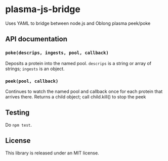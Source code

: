 # plasma-js-bridge

Uses YAML to bridge between node.js and Oblong plasma peek/poke


## API documentation

### `poke(descrips, ingests, pool, callback)`

Deposits a protein into the named pool.  `descrips` is a string or array of strings; `ingests` is an object.


### `peek(pool, callback)`

Continues to watch the named pool and callback once for each protein that arrives there.  Returns a child object; call child.kill() to stop the peek


## Testing

Do `npm test`.

## License

This library is released under an MIT license.
